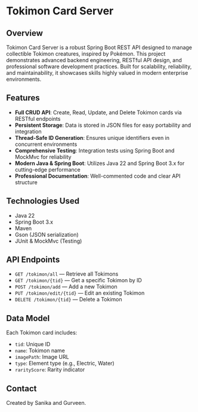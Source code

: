 # Tokimon Card Server

## Overview

Tokimon Card Server is a robust Spring Boot REST API designed to manage collectible Tokimon creatures, inspired by Pokémon. This project demonstrates advanced backend engineering, RESTful API design, and professional software development practices. Built for scalability, reliability, and maintainability, it showcases skills highly valued in modern enterprise environments.

## Features

- **Full CRUD API**: Create, Read, Update, and Delete Tokimon cards via RESTful endpoints
- **Persistent Storage**: Data is stored in JSON files for easy portability and integration
- **Thread-Safe ID Generation**: Ensures unique identifiers even in concurrent environments
- **Comprehensive Testing**: Integration tests using Spring Boot and MockMvc for reliability
- **Modern Java & Spring Boot**: Utilizes Java 22 and Spring Boot 3.x for cutting-edge performance
- **Professional Documentation**: Well-commented code and clear API structure

## Technologies Used

- Java 22
- Spring Boot 3.x
- Maven
- Gson (JSON serialization)
- JUnit & MockMvc (Testing)

## API Endpoints

- `GET /tokimon/all` — Retrieve all Tokimons
- `GET /tokimon/{tid}` — Get a specific Tokimon by ID
- `POST /tokimon/add` — Add a new Tokimon
- `PUT /tokimon/edit/{tid}` — Edit an existing Tokimon
- `DELETE /tokimon/{tid}` — Delete a Tokimon

## Data Model

Each Tokimon card includes:

- `tid`: Unique ID
- `name`: Tokimon name
- `imagePath`: Image URL
- `type`: Element type (e.g., Electric, Water)
- `rarityScore`: Rarity indicator

## Contact

Created by Sanika and Gurveen.
